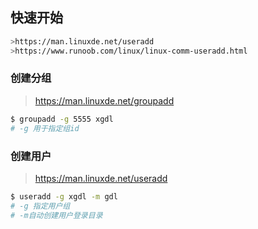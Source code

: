 

## 快速开始


```bash
>https://man.linuxde.net/useradd
>https://www.runoob.com/linux/linux-comm-useradd.html
```

### 创建分组

>https://man.linuxde.net/groupadd

```bash
$ groupadd -g 5555 xgdl
# -g 用于指定组id
```

### 创建用户

>https://man.linuxde.net/useradd

```bash
$ useradd -g xgdl -m gdl
# -g 指定用户组
# -m自动创建用户登录目录
```
